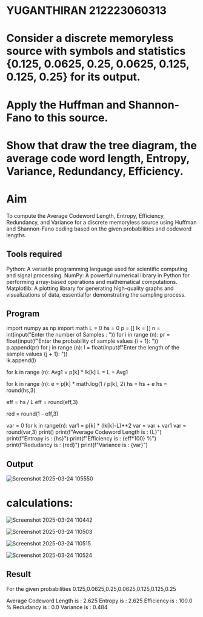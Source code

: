 # YUGANTHIRAN 212223060313
# Consider a discrete memoryless source with symbols and statistics {0.125, 0.0625, 0.25, 0.0625, 0.125, 0.125, 0.25} for its output. 
# Apply the Huffman and Shannon-Fano to this source. 
# Show that draw the tree diagram, the average code word length, Entropy, Variance, Redundancy, Efficiency.


# Aim
To compute the Average Codeword Length, Entropy, Efficiency, Redundancy, and Variance for a discrete memoryless source 
using Huffman and Shannon-Fano coding based on the given probabilities and codeword lengths.

## Tools required
Python: A versatile programming language used for scientific computing and signal processing.
NumPy: A powerful numerical library in Python for performing array-based operations and mathematical computations.
Matplotlib: A plotting library for generating high-quality graphs and visualizations of data, essentialfor demonstrating the sampling process.
      
## Program

import numpy as np
import math 
L  = 0
hs = 0
p = []
lk = []
n = int(input("Enter the number of Samples : "))
for i in range (n): 
    pr = float(input(f"Enter the probability of sample values {i + 1}: "))  
    p.append(pr)
for j in range (n): 
    l = float(input(f"Enter the length of the sample values {j + 1}: "))  
    lk.append(l)

for k in range (n):
    Avg1 = p[k] * lk[k]
    L = L + Avg1

for k in range (n):
    e = p[k] * math.log(1 / p[k], 2)
    hs = hs + e
hs = round(hs,3)

eff = hs / L
eff = round(eff,3)

red =  round(1 - eff,3) 

var = 0
for k in range(n):
    var1 = p[k] * (lk[k]-L)**2
    var = var + var1
var = round(var,3)
print()
print(f"Average Codeword Length is : {L}")
print(f"Entropy is : {hs}")
print(f"Efficiency is : {eff*100} %")
print(f"Redudancy is : {red}")
print(f"Variance is : {var}")


## Output   
![Screenshot 2025-03-24 105550](https://github.com/user-attachments/assets/787390ec-a57e-42ab-a4cf-04df305e3ea0)

# calculations:
![Screenshot 2025-03-24 110442](https://github.com/user-attachments/assets/a17dd980-e539-454c-b93d-b1d1f7a79bb9)

![Screenshot 2025-03-24 110503](https://github.com/user-attachments/assets/4646371d-b727-475a-a8a5-e96c886e38ab)

![Screenshot 2025-03-24 110515](https://github.com/user-attachments/assets/16bf4afa-e643-405f-a5eb-7a18bf176edf)

![Screenshot 2025-03-24 110524](https://github.com/user-attachments/assets/9c168289-4b79-47b9-a1d9-2fd446448e8e)


## Result 
For the given probabilities 
0.125,0.0625,0.25,0.0625,0.125,0.125,0.25

Average Codeword Length is : 2.625
Entropy is : 2.625
Efficiency is : 100.0 %
Redudancy is : 0.0
Variance is : 0.484
